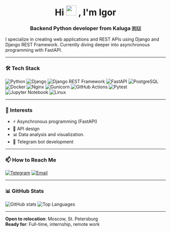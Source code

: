 <h1 align="center">Hi <img src="https://github.com/blackcater/blackcater/raw/main/images/Hi.gif" height="32"/> , I'm Igor</h1>
<h3 align="center">Backend Python developer from Kaluga 🇷🇺</h3>

 I specialize in creating web applications and REST APIs using Django and Django REST Framework.
Currently diving deeper into asynchronous programming with FastAPI.

---

### 🛠️ Tech Stack

![Python](https://img.shields.io/badge/Python-3776AB?style=for-the-badge&logo=python&logoColor=white)
![Django](https://img.shields.io/badge/Django-092E20?style=for-the-badge&logo=django&logoColor=white)
![Django REST Framework](https://img.shields.io/badge/DRF-CA4245?style=for-the-badge&logo=django&logoColor=white)
![FastAPI](https://img.shields.io/badge/FastAPI-009688?style=for-the-badge&logo=fastapi&logoColor=white)
![PostgreSQL](https://img.shields.io/badge/PostgreSQL-336791?style=for-the-badge&logo=postgresql&logoColor=white)
![Docker](https://img.shields.io/badge/Docker-2496ED?style=for-the-badge&logo=docker&logoColor=white)
![Nginx](https://img.shields.io/badge/Nginx-009639?style=for-the-badge&logo=nginx&logoColor=white)
![Gunicorn](https://img.shields.io/badge/Gunicorn-499848?style=for-the-badge&logo=gunicorn&logoColor=white)
![GitHub Actions](https://img.shields.io/badge/GitHub_Actions-2088FF?style=for-the-badge&logo=github-actions&logoColor=white)
![Pytest](https://img.shields.io/badge/pytest-%23ffffff.svg?style=for-the-badge&logo=pytest&logoColor=2f9fe3)
![Jupyter Notebook](https://img.shields.io/badge/jupyter-%23FA0F00.svg?style=for-the-badge&logo=jupyter&logoColor=white)
![Linux](https://img.shields.io/badge/Linux-FCC624?style=for-the-badge&logo=linux&logoColor=black)

---

### 🎯 Interests
- ⚡ Asynchronous programming (FastAPI)  
- 🔐 API design  
- 📊 Data analysis and visualization.
- 🤖 Telegram bot development 

---

### 📫 How to Reach Me
[![Telegram](https://img.shields.io/badge/Telegram-@mark_ovsky-2CA5E0?style=for-the-badge&logo=telegram&logoColor=white)](https://t.me/mark_ovsky)
[![Email](https://img.shields.io/badge/Email-imbm2@yandex.ru-D14836?style=for-the-badge&logo=gmail&logoColor=white)](mailto:imbm2@yandex.ru)

---

### 📊 GitHub Stats

![GitHub stats](https://github-readme-stats.vercel.app/api?username=markovsky1&show_icons=true&theme=transparent&hide_title=true)
![Top Languages](https://github-readme-stats.vercel.app/api/top-langs/?username=markovsky1&layout=compact&theme=transparent)

---

**Open to relocation**: Moscow, St. Petersburg  
**Ready for**: Full-time, internship, remote work